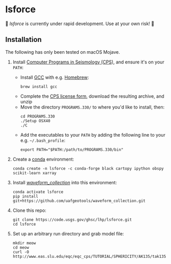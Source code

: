 lsforce
=======

🚨 _lsforce_ is currently under rapid development. Use at your own risk! 🚨

Installation
------------

The following has only been tested on macOS Mojave.

1. Install
   [Computer Programs in Seismology (CPS)](http://www.eas.slu.edu/eqc/eqccps.html), and
   ensure it's on your `PATH`:
   
   * Install [GCC](https://gcc.gnu.org/) with e.g. [Homebrew](https://brew.sh/):
     ```
     brew install gcc
     ```
   * Complete the
     [CPS license form](http://www.eas.slu.edu/eqc/eqc_cps/CPS/cpslisc.html), download
     the resulting archive, and unzip
   * Move the directory `PROGRAMS.330/` to where you'd like to install, then:
     ```
     cd PROGRAMS.330
     ./Setup OSX40
     ./C
     ```
   * Add the executables to your `PATH` by adding the following line to your e.g.
     `~/.bash_profile`:
     ```
     export PATH="$PATH:/path/to/PROGRAMS.330/bin"
     ```
     
2. Create a [conda](https://docs.conda.io/en/latest/) environment:
   ```
   conda create -n lsforce -c conda-forge black cartopy ipython obspy scikit-learn xarray
   ```

3. Install [_waveform_collection_](https://github.com/uafgeotools/waveform_collection)
   into this environment:
   ```
   conda activate lsforce
   pip install git+https://github.com/uafgeotools/waveform_collection.git
   ```

4. Clone this repo:
   ```
   git clone https://code.usgs.gov/ghsc/lhp/lsforce.git
   cd lsforce
   ```

5. Set up an arbitrary run directory and grab model file:
   ```
   mkdir meow
   cd meow
   curl -O http://www.eas.slu.edu/eqc/eqc_cps/TUTORIAL/SPHERICITY/AK135/tak135sph.mod
   ```
